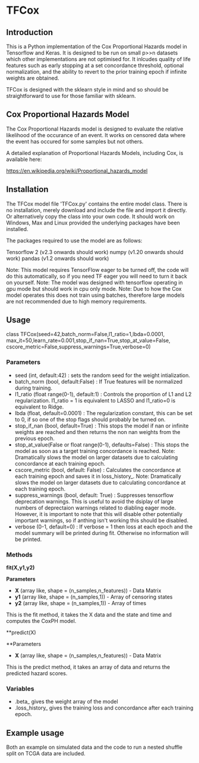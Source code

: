 # TFCox

## Introduction
This is a Python implementation of the Cox Proportional Hazards model in Tensorflow and Keras. It is designed to be run on small p>>n datasets which other implementations are not optimised for. It inlcudes quality of life features such as early stopping at a set concordance threshold, optional normalization, and the ability to revert to the prior training epoch if infinite weights are obtained. 

TFCox is designed with the sklearn style in mind and so should be straightforward to use for those familiar with sklearn.


## Cox Proportional Hazards Model

The Cox Proportional Hazards model is designed to evaluate the relative likelihood of the occurance of an event. It works on censored data where the event has occured for some samples but not others.

A detailed explanation of Proportional Hazards Models, including Cox, is available here:

https://en.wikipedia.org/wiki/Proportional_hazards_model

## Installation
The TFCox model file 'TFCox.py' contains the entire model class. There is no installation, merely download and include the file and import it directly. Or alternatively copy the class into your own code. It should work on Windows, Max and Linux provided the underlying packages have been installed.

The packages required to use the model are as follows:

Tensorflow 2 (v2.3 onwards should work)
numpy (v1.20 onwards should work)
pandas (v1.2 onwards should work)

Note: This model requires TensorFlow eager to be turned off, the code will do this automatically, so if you need TF eager you will need to turn it back on yourself.
Note: The model was designed with tensorflow operating in gpu mode but should work in cpu only mode.
Note: Due to how the Cox model operates this does not train using batches, therefore large models are not recommended due to high memory requirements.


## Usage

class TFCox(seed=42,batch_norm=False,l1_ratio=1,lbda=0.0001,
                 max_it=50,learn_rate=0.001,stop_if_nan=True,stop_at_value=False, 
                 cscore_metric=False,suppress_warnings=True,verbose=0)


### Parameters

- seed (int, default:42) : sets the random seed for the weight intialization.
- batch_norm (bool, default:False) : If True features will be normalized during training.
- l1_ratio (float range(0-1), default:1) : Controls the proportion of L1 and L2 regularization. l1_ratio = 1 is equivalent to LASSO and l1_ratio=0 is equivalent to Ridge.
- lbda (float, default=0.0001) : The regularization constant, this can be set to 0, if so one of the stop flags should probably be turned on.
- stop_if_nan (bool, default=True) : This stops the model if nan or infinite weights are reached and then returns the non nan weights from the previous epoch.
- stop_at_value(False or float range(0-1), defaults=False) : This stops the model as soon as a target training concordance is reached. Note: Dramatically slows the model on larger datasets due to calculating concordance at each training epoch.
- cscore_metric (bool, default: False) : Calculates the concordance at each training epoch and saves it in loss_history_. Note: Dramatically slows the model on larger datasets due to calculating concordance at each training epoch.
- suppress_warnings (bool, default: True) : Suppresses tensorflow deprecation warnings. This is useful to avoid the dsiplay of large numbers of deprectaion warnings related to diabling eager mode. However, it is important to note that this will disable other potentially important warnings, so if anthing isn't working this should be disabled.
- verbose (0-1, default=0) : If verbose = 1 then loss at each epoch and the model summary will be printed during fit. Otherwise no information will be printed.

### Methods

**fit(X,y1,y2)**

**Parameters**
- **X**  (array like, shape = (n_samples,n_features)) - Data Matrix
- **y1** (array like, shape = (n_samples,1)) - Array of censoring states
- **y2** (array like, shape = (n_samples,1)) - Array of times

This is the fit method, it takes the X data and the state and time and computes the CoxPH model.


**predict(X)

**Parameters
- **X**  (array like, shape = (n_samples,n_features)) - Data Matrix

This is the predict method, it takes an array of data and returns the predicted hazard scores.

### Variables

- .beta_  gives the weight array of the model
- .loss_history_  gives the training loss and concordance after each training epoch.


## Example usage

Both an example on simulated data and the code to run a nested shuffle split on TCGA data are included.
